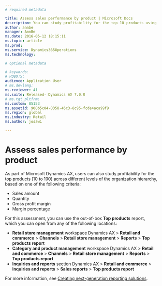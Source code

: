 ```yaml
---
# required metadata

title: Assess sales performance by product | Microsoft Docs
description: You can study profitability for the top 10 products using Dynamics AX. 
author: annbe
manager: AnnBe
ms.date: 2016-05-12 18:15:11
ms.topic: article
ms.prod: 
ms.service: Dynamics365Operations
ms.technology: 

# optional metadata

# keywords: 
# ROBOTS: 
audience: Application User
# ms.devlang: 
ms.reviewer: 41
ms.suite: Released- Dynamics AX 7.0.0
# ms.tgt_pltfrm: 
ms.custom: 85153
ms.assetid: 908b5c04-8358-46c3-8c95-fcde4aca99f9
ms.region: global
ms.industry: Retail
ms.author: josaw1

---
```


# Assess sales performance by product

As part of Microsoft Dynamics AX, users can also study profitability for the top products (10 to 100) across different levels of the organization hierarchy, based on one of the following criteria:

-   Sales amount
-   Quantity
-   Gross profit margin
-   Margin percentage

For this assessment, you can use the out-of-box **Top products** report, which you can open from any of the following locations:

-   **Retail store management** workspace Dynamics AX &gt; **Retail and commerce** &gt; **Channels** &gt; **Retail store management** &gt; **Reports** &gt; **Top products report**
-   **Category and product management** workspace Dynamics AX &gt; **Retail and commerce** &gt; **Channels** &gt; **Retail store management** &gt; **Reports** &gt; **Top products report**
-   **Inquiries and reports** section Dynamics AX &gt; **Retail and commerce** &gt; **Inquiries and reports** &gt; **Sales reports** &gt; **Top products report**

For more information, see [Creating next-generation reporting solutions](https://ax.help.dynamics.com/en/wiki/creating-nextgen-reporting-solutions/).


